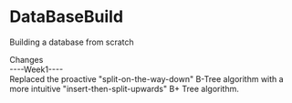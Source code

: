 # DataBaseBuild
Building a database from scratch

Changes\
----Week1----\
Replaced the proactive "split-on-the-way-down" B-Tree algorithm with a more intuitive "insert-then-split-upwards" B+ Tree algorithm.